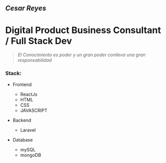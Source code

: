 
## *Cesar Reyes*
# Digital Product Business Consultant / Full Stack Dev
> _El Conocimiento es poder y un gran poder conlleva una gran responsabilidad_
### Stack:
- Frontend
  * ReactJs
  * HTML
  * CSS
  * JAVASCRIPT

- Backend
  * Laravel

- Database
  * mySQL
  * mongoDB
<!--
**cesararc/cesararc** is a ✨ _special_ ✨ repository because its `README.md` (this file) appears on your GitHub profile.

Here are some ideas to get you started:

- 🔭 I’m currently working on ...
- 🌱 I’m currently learning ...
- 👯 I’m looking to collaborate on ...
- 🤔 I’m looking for help with ...
- 💬 Ask me about ...
- 📫 How to reach me: ...
- 😄 Pronouns: ...
- ⚡ Fun fact: ...
-->
